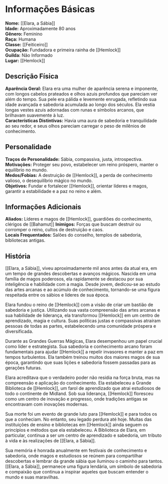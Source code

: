 # Informações Básicas
**Nome:** [[Elara, a Sábia]]  
**Idade:** Aproximadamente 80 anos  
**Gênero:** Feminino  
**Raça:** Humana  
**Classe:** [[Feiticeiro]]  
**Ocupação:** Fundadora e primeira rainha de [[Hemlock]]  
**Guilda:** Não Informado  
**Lugar:** [[Hemlock]]

## Descrição Física
**Aparência Geral:** Elara era uma mulher de aparência serena e imponente, com longos cabelos prateados e olhos azuis profundos que pareciam ver além do tempo. Sua pele era pálida e levemente enrugada, refletindo sua idade avançada e sabedoria acumulada ao longo dos séculos. Ela vestia longas vestes azuis adornadas com runas e símbolos arcanos, que brilhavam suavemente à luz.  
**Características Distintivas:** Havia uma aura de sabedoria e tranquilidade ao seu redor, e seus olhos pareciam carregar o peso de milênios de conhecimento.

## Personalidade
**Traços de Personalidade:** Sábia, compassiva, justa, introspectiva.  
**Motivações:** Proteger seu povo, estabelecer um reino próspero, manter o equilíbrio no mundo.  
**Medos/Fobias:** A destruição de [[Hemlock]], a perda de conhecimento valioso, o desequilíbrio mágico no mundo.  
**Objetivos:** Fundar e fortalecer [[Hemlock]], orientar líderes e magos, garantir a estabilidade e a paz no reino e além.

## Informações Adicionais
**Aliados:** Líderes e magos de [[Hemlock]], guardiões do conhecimento, clérigos de [[Bahamut]]
**Inimigos:** Forças que buscam destruir ou corromper o reino, cultos de destruição e caos.  
**Locais Frequentados:** Salões do conselho, templos de sabedoria, bibliotecas antigas.

## História
[[Elara, a Sábia]], viveu aproximadamente mil anos antes da atual era, em um tempo de grandes descobertas e avanços mágicos. Nascida em uma família de magos poderosos, ela rapidamente se destacou por sua inteligência e habilidade com a magia. Desde jovem, dedicou-se ao estudo das artes arcanas e ao acúmulo de conhecimento, tornando-se uma figura respeitada entre os sábios e líderes de sua época.

Elara fundou o reino de [[Hemlock]] com a visão de criar um bastião de sabedoria e justiça. Utilizando sua vasta compreensão das artes arcanas e sua habilidade de liderança, ela transformou [[Hemlock]] em um centro de aprendizado, magia e cultura. Suas políticas justas e compassivas atraíram pessoas de todas as partes, estabelecendo uma comunidade próspera e diversificada.

Durante as Grandes Guerras Mágicas, Elara desempenhou um papel crucial como líder e estrategista. Sua sabedoria e conhecimento arcano foram fundamentais para ajudar [[Hemlock]] a repelir invasores e manter a paz em tempos turbulentos. Ela também treinou muitos dos maiores magos de sua época, garantindo que suas lições e sabedoria fossem passadas para as gerações futuras.

Elara acreditava que o verdadeiro poder não residia na força bruta, mas na compreensão e aplicação do conhecimento. Ela estabeleceu a Grande Biblioteca de [[Hemlock]], um farol de aprendizado que atrai estudiosos de todo o continente de Midland. Sob sua liderança, [[Hemlock]] floresceu como um centro de inovação e progresso, onde tradições antigas se encontravam com inovações modernas.

Sua morte foi um evento de grande luto para [[Hemlock]] e para todos os que a conheciam. No entanto, seu legado perdura até hoje. Muitas das instituições de ensino e bibliotecas em [[Hemlock]] ainda seguem os princípios e métodos que ela estabeleceu. A Biblioteca de Elara, em particular, continua a ser um centro de aprendizado e sabedoria, um tributo à vida e às realizações de [[Elara, a Sábia]].

Sua memória é honrada anualmente em festivais de conhecimento e sabedoria, onde magos e estudiosos se reúnem para compartilhar descobertas e lembrar da grande sábia que iluminou o caminho para tantos. [[Elara, a Sábia]], permanece uma figura lendária, um símbolo de sabedoria e compaixão que continua a inspirar aqueles que buscam entender o mundo e suas maravilhas.